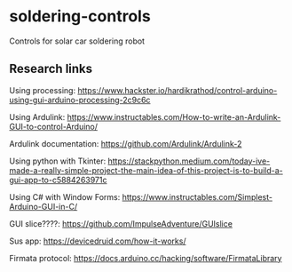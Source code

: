 # soldering-controls
Controls for solar car soldering robot

## Research links
Using processing: https://www.hackster.io/hardikrathod/control-arduino-using-gui-arduino-processing-2c9c6c

Using Ardulink: https://www.instructables.com/How-to-write-an-Ardulink-GUI-to-control-Arduino/

Ardulink documentation: https://github.com/Ardulink/Ardulink-2

Using python with Tkinter: https://stackpython.medium.com/today-ive-made-a-really-simple-project-the-main-idea-of-this-project-is-to-build-a-gui-app-to-c5884263971c

Using C# with Window Forms: https://www.instructables.com/Simplest-Arduino-GUI-in-C/

GUI slice????: https://github.com/ImpulseAdventure/GUIslice

Sus app: https://devicedruid.com/how-it-works/

Firmata protocol: https://docs.arduino.cc/hacking/software/FirmataLibrary
